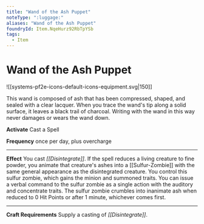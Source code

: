 ```yaml
---
title: "Wand of the Ash Puppet"
noteType: ":luggage:"
aliases: "Wand of the Ash Puppet"
foundryId: Item.NqeHurz92RbTpYSb
tags:
  - Item
---
```


# Wand of the Ash Puppet
![[systems-pf2e-icons-default-icons-equipment.svg|150]]

This wand is composed of ash that has been compressed, shaped, and sealed with a clear lacquer. When you trace the wand's tip along a solid surface, it leaves a black trail of charcoal. Writing with the wand in this way never damages or wears the wand down.

**Activate** Cast a Spell

**Frequency** once per day, plus overcharge

* * *

**Effect** You cast _[[Disintegrate]]_. If the spell reduces a living creature to fine powder, you animate that creature's ashes into a [[Sulfur-Zombie]] with the same general appearance as the disintegrated creature. You control this sulfur zombie, which gains the minion and summoned traits. You can issue a verbal command to the sulfur zombie as a single action with the auditory and concentrate traits. The sulfur zombie crumbles into inanimate ash when reduced to 0 Hit Points or after 1 minute, whichever comes first.

* * *

**Craft Requirements** Supply a casting of _[[Disintegrate]]_.
